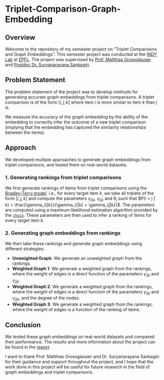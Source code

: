 # Triplet-Comparison-Graph-Embedding

## Overview
Welcome to the repository of my semester project on "Triplet Comparisons and Graph Embeddings".
This semester project was conducted at the [INDY Lab](https://indy.epfl.ch/) at [EPFL](https://www.epfl.ch/en/).
The project was supervised by [Prof. Matthias Grossglauser](https://people.epfl.ch/matthias.grossglauser) and [Postdoc Dr. Suryanarayana Sankagiri](https://sites.google.com/view/suryanarayana-sankagiri/home).

## Problem Statement
The problem statement of the project was to develop methods for generating accurate graph embeddings from triplet comparisons.
A triplet comparison is of the form $[i, j, k]$ where item $i$ is more similar to item $k$ than $j$ is.

We measure the accuracy of the graph embedding by the ability of the embedding to correctly infer the outcome of a new triplet comparison (implying that the embedding has captured the similarity relationships between the items).

## Approach
We developed multiple approaches to generate graph embeddings from triplet comparisons, and tested them on real-world datasets.
### 1. Generating rankings from triplet comparisons
We first generate rankings of items from triplet comparisons using the [Bradley-Terry model](https://en.wikipedia.org/wiki/Bradley%E2%80%93Terry_model).
i.e., for every target item $k$, we take all triplets of the form $[i, j, k]$ and compute the parameters $\gamma_{i|k}$, $\gamma_{j|k}$ and $\theta_j$ such that $P(i > j | k) = \frac{\gamma_{i|k}}{\gamma_{i|k} + \gamma_{j|k}}$.
The parameters are computed using a maximum likelihood estimation algorithm provided by the [`choix`](http://choix.lum.li/en/latest/).
These parameters are then used to infer a ranking of items for every target item $k$.

### 2. Generating graph embeddings from rankings
We then take these rankings and generate graph embeddings using different strategies:
- **Unweighted Graph**: We generate an unweighted graph from the rankings.
- **Weighted Graph 1**: We generate a weighted graph from the rankings, where the weight of edges is a direct function of the parameters $\gamma_{i|k}$ and $\gamma_{j|k}$.
- **Weighted Graph 2**: We generate a weighted graph from the rankings, where the weight of edges is a direct function of the parameters $\gamma_{i|k}$ and $\gamma_{j|k}$, and the degree of the nodes.
- **Weighted Graph 3**: We generate a weighted graph from the rankings, where the weight of edges is a function of the ranking of items.

## Conclusion
We tested these graph embeddings on real-world datasets and compared their performance.
The results and more information about the project can be found in the [report](https://github.com/AliE02/Triplet-Comparison-Graph-Embedding/blob/main/Spring_2023_Semester_Projects_Representations_Ali.pdf).

I want to thank Prof. Matthias Grossglauser and Dr. Suryanarayana Sankagiri for their guidance and support throughout the project, and I hope that the work done in this project will be useful for future research in the field of graph embeddings and triplet comparisons.
